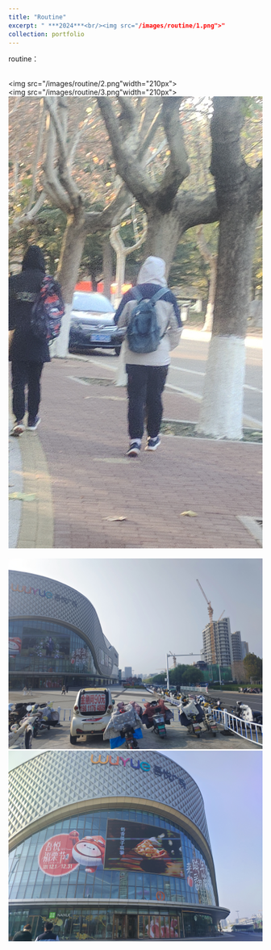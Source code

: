 ```yaml
---
title: "Routine"
excerpt: " ***2024***<br/><img src="/images/routine/1.png">"
collection: portfolio
---
```


routine：

<br/><img src="/images/routine/2.png"width="210px">
<br/><img src="/images/routine/3.png"width="210px">
<br/><img src='/images/routine/4.png'>    
<br/><img src='/images/routine/5.png'>
<br/><img src='/images/routine/6.png'>
